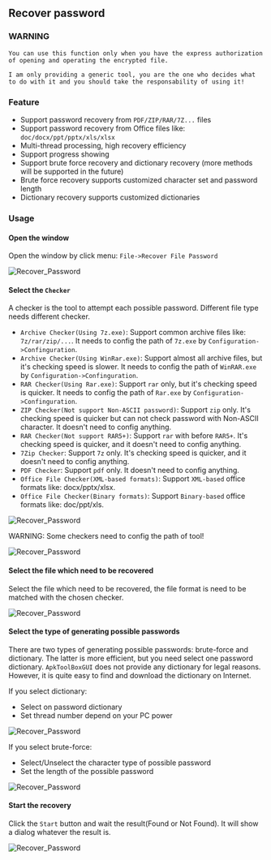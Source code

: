 ## Recover password

### WARNING

```
You can use this function only when you have the express authorization of opening and operating the encrypted file.

I am only providing a generic tool, you are the one who decides what to do with it and you should take the responsability of using it!
```

### Feature

* Support password recovery from `PDF/ZIP/RAR/7Z...` files
* Support password recovery from Office files like: `doc/docx/ppt/pptx/xls/xlsx`
* Multi-thread processing, high recovery efficiency
* Support progress showing
* Support brute force recovery and dictionary recovery (more methods will be supported in the future)
* Brute force recovery supports customized character set and password length
* Dictionary recovery supports customized dictionaries

### Usage

#### Open the window

Open the window by click menu: `File->Recover File Password`

![Recover_Password](https://raw.githubusercontent.com/wiki/jiangxincode/ApkToolBoxGUI/Recover_Password_01.png)

#### Select the `Checker`
   
A checker is the tool to attempt each possible password. Different file type needs different checker.

* `Archive Checker(Using 7z.exe)`: Support common archive files like: `7z/rar/zip/...`. It needs to config the path of `7z.exe` by `Configuration->Confinguration`.
* `Archive Checker(Using WinRar.exe)`: Support almost all archive files, but it's checking speed is slower. It needs to config the path of `WinRAR.exe` by `Configuration->Confinguration`.
* `RAR Checker(Using Rar.exe)`: Support `rar` only, but it's checking speed is quicker. It needs to config the path of `Rar.exe` by `Configuration->Confinguration`.
* `ZIP Checker(Not support Non-ASCII password)`: Support `zip` only. It's checking speed is quicker but can not check password with Non-ASCII character. It doesn't need to config anything.
* `RAR Checker(Not support RAR5+)`: Support `rar` with before `RAR5+`. It's checking speed is quicker, and it doesn't need to config anything.
* `7Zip Checker`: Support `7z` only. It's checking speed is quicker, and it doesn't need to config anything.
* `PDF Checker`: Support `pdf` only. It doesn't need to config anything.
* `Office File Checker(XML-based formats)`: Support `XML-based` office formats like: docx/pptx/xlsx.
* `Office File Checker(Binary formats)`: Support `Binary-based` office formats like: doc/ppt/xls.

![Recover_Password](https://raw.githubusercontent.com/wiki/jiangxincode/ApkToolBoxGUI/Recover_Password_02.png)

WARNING: Some checkers need to config the path of tool!

![Recover_Password](https://raw.githubusercontent.com/wiki/jiangxincode/ApkToolBoxGUI/Recover_Password_03.png)

#### Select the file which need to be recovered

Select the file which need to be recovered, the file format is need to be matched with the chosen checker.

![Recover_Password](https://raw.githubusercontent.com/wiki/jiangxincode/ApkToolBoxGUI/Recover_Password_04.png)

#### Select the type of generating possible passwords

There are two types of generating possible passwords: brute-force and dictionary. The latter is more efficient, but you need select one password dictionary. 
`ApkToolBoxGUI` does not provide any dictionary for legal reasons. However, it is quite easy to find and download the dictionary on Internet.

If you select dictionary:

* Select on password dictionary
* Set thread number depend on your PC power

![Recover_Password](https://raw.githubusercontent.com/wiki/jiangxincode/ApkToolBoxGUI/Recover_Password_05.png)

If you select brute-force:

* Select/Unselect the character type of possible password
* Set the length of the possible password

![Recover_Password](https://raw.githubusercontent.com/wiki/jiangxincode/ApkToolBoxGUI/Recover_Password_06.png)

#### Start the recovery

Click the `Start` button and wait the result(Found or Not Found). It will show a dialog whatever the result is.

![Recover_Password](https://raw.githubusercontent.com/wiki/jiangxincode/ApkToolBoxGUI/Recover_Password_07.png)
